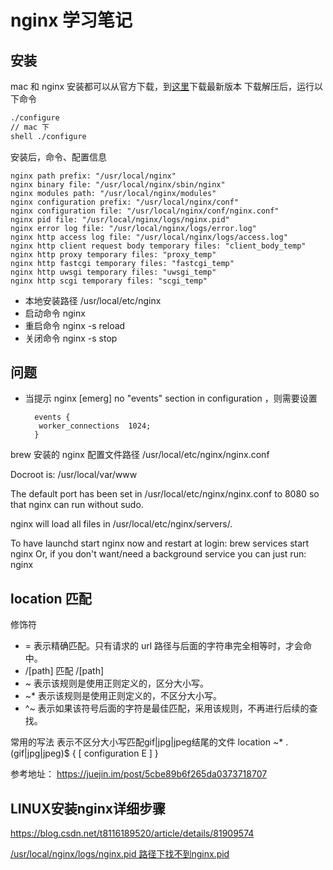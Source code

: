 # nginx 学习笔记

## 安装
mac 和 nginx 安装都可以从官方下载，到[这里](http://nginx.org/en/download.html)下载最新版本
下载解压后，运行以下命令

```bash
./configure
// mac 下
shell ./configure
```

安装后，命令、配置信息

```
nginx path prefix: "/usr/local/nginx"
nginx binary file: "/usr/local/nginx/sbin/nginx"
nginx modules path: "/usr/local/nginx/modules"
nginx configuration prefix: "/usr/local/nginx/conf"
nginx configuration file: "/usr/local/nginx/conf/nginx.conf"
nginx pid file: "/usr/local/nginx/logs/nginx.pid"
nginx error log file: "/usr/local/nginx/logs/error.log"
nginx http access log file: "/usr/local/nginx/logs/access.log"
nginx http client request body temporary files: "client_body_temp"
nginx http proxy temporary files: "proxy_temp"
nginx http fastcgi temporary files: "fastcgi_temp"
nginx http uwsgi temporary files: "uwsgi_temp"
nginx http scgi temporary files: "scgi_temp"
```  

* 本地安装路径 /usr/local/etc/nginx
* 启动命令 nginx
* 重启命令 nginx -s reload
* 关闭命令 nginx -s stop

## 问题

* 当提示 nginx [emerg] no "events" section in configuration ，则需要设置
  ```
    events {
     worker_connections  1024;
    }
  ```

brew 安装的 nginx 配置文件路径 /usr/local/etc/nginx/nginx.conf

Docroot is: /usr/local/var/www

The default port has been set in /usr/local/etc/nginx/nginx.conf to 8080 so that
nginx can run without sudo.

nginx will load all files in /usr/local/etc/nginx/servers/.

To have launchd start nginx now and restart at login:
  brew services start nginx
Or, if you don't want/need a background service you can just run:
  nginx

## location 匹配

修饰符

* = 表示精确匹配。只有请求的 url 路径与后面的字符串完全相等时，才会命中。
* /[path] 匹配 /[path]
* ~ 表示该规则是使用正则定义的，区分大小写。
* ~* 表示该规则是使用正则定义的，不区分大小写。
* ^~ 表示如果该符号后面的字符是最佳匹配，采用该规则，不再进行后续的查找。

常用的写法
表示不区分大小写匹配gif|jpg|jpeg结尾的文件
location ~* \.(gif|jpg|jpeg)$ {
    [ configuration E ]
}

参考地址：
https://juejin.im/post/5cbe89b6f265da0373718707


## LINUX安装nginx详细步骤
https://blog.csdn.net/t8116189520/article/details/81909574

[/usr/local/nginx/logs/nginx.pid 路径下找不到nginx.pid](https://blog.csdn.net/solly793755670/article/details/70742011)
